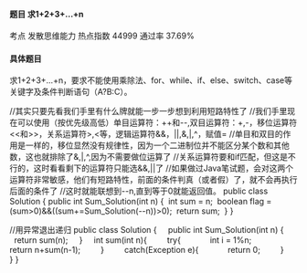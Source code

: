 #### 题目    求1+2+3+...+n

考点    	发散思维能力	热点指数    44999	通过率    37.69%

#### 具体题目

​    求1+2+3+...+n，要求不能使用乘除法、for、while、if、else、switch、case等关键字及条件判断语句（A?B:C）。

//其实只要先看我们手里有什么牌就能一步一步想到利用短路特性了
//我们手里现在可以使用（按优先级高低）单目运算符：++和--,双目运算符：+,-，移位运算符<<和>>，关系运算符>,<等，逻辑运算符&&，||,&,|,^，赋值=
//单目和双目的作用是一样的，移位显然没有规律性，因为一个二进制位并不能区分某个数和其他数，这也就排除了&,|,^,因为不需要做位运算了
//关系运算符要和if匹配，但这是不行的，这时看看剩下的运算符只能选&&,||了
//如果做过Java笔试题，会对这两个运算符非常敏感，他们有短路特性，前面的条件判真（或者假）了，就不会再执行后面的条件了
//这时就能联想到--n,直到等于0就能返回值。
public class Solution {
​    public int Sum_Solution(int n) {
​        int sum = n;
​        boolean flag = (sum>0)&&((sum+=Sum_Solution(--n))>0);
​        return sum;
​    }
}

  //用异常退出递归 
public class Solution { 
      public int Sum_Solution(int n) { 
          return sum(n); 
      } 
      int sum(int n){ 
          try{ 
              int i = 1%n; 
              return n+sum(n-1); 
          } 
          catch(Exception e){ 
              return 0; 
          } 
      }
  }


​	

